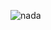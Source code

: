 ![nada](https://media3.giphy.com/media/v1.Y2lkPTc5MGI3NjExZjRmaXZiOTNsNHg3OTc3Mmo4OWg2ZG11cmYxODNodWJlZGNzNnN1YSZlcD12MV9pbnRlcm5hbF9naWZfYnlfaWQmY3Q9Zw/KzGCAlMiK6hQQ/giphy.webp)
